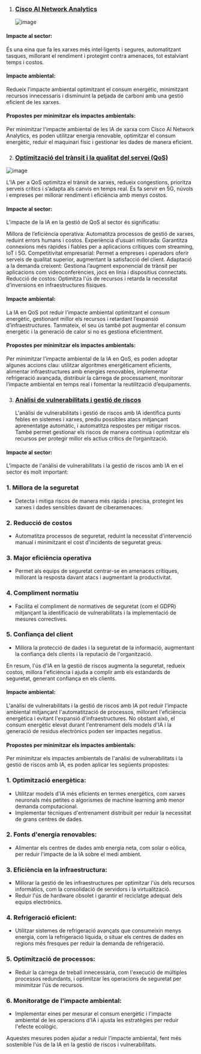 
1. ### [Cisco AI Network Analytics](https://www.cisco.com/c/en/us/td/docs/cloud-systems-management/network-automation-and-management/dna-center-assurance/2-3-5/b_cisco_dna_assurance_2_3_5_ug/b_cisco_dna_assurance_2_3_3_ug_chapter_010.html)

   ![image](https://github.com/user-attachments/assets/88ab62f5-b786-496a-9ef9-7eeff5411948)

    
#### Impacte al sector:
És una eina que fa les xarxes més intel·ligents i segures, automatitzant tasques, millorant el rendiment i protegint contra amenaces, tot estalviant temps i costos.

#### Impacte ambiental:
Redueix l’impacte ambiental optimitzant el consum energètic, minimitzant recursos innecessaris i disminuint la petjada de carboni amb una gestió eficient de les xarxes.

#### Propostes per minimitzar els impactes ambientals:
Per minimitzar l'impacte ambiental de les IA de xarxa com Cisco AI Network Analytics, es poden utilitzar energia renovable, optimitzar el consum energètic, reduir el maquinari físic i gestionar les dades de manera eficient.

2. ### [Optimització del trànsit i la qualitat del servei (QoS)](https://www.tokioschool.com/noticias/qos/)
  ![image](https://www.abast.es/wp-content/uploads/2019/07/logo_ABAST_q1.png)
   
  L’IA per a QoS optimitza el trànsit de xarxes, redueix congestions, prioritza serveis crítics i s’adapta als canvis en temps real. Es fa servir en 5G, núvols i empreses per millorar rendiment i eficiència amb menys costos.
    
#### Impacte al sector:
L'impacte de la IA en la gestió de QoS al sector és significatiu:

Millora de l’eficiència operativa: Automatitza processos de gestió de xarxes, reduint errors humans i costos.
Experiència d’usuari millorada: Garantitza connexions més ràpides i fiables per a aplicacions crítiques com streaming, IoT i 5G.
Competitivitat empresarial: Permet a empreses i operadors oferir serveis de qualitat superior, augmentant la satisfacció del client.
Adaptació a la demanda creixent: Gestiona l’augment exponencial de trànsit per aplicacions com videoconferències, jocs en línia i dispositius connectats.
Reducció de costos: Optimitza l'ús de recursos i retarda la necessitat d’inversions en infraestructures físiques.

#### Impacte ambiental:

La IA en QoS pot reduir l’impacte ambiental optimitzant el consum energètic, gestionant millor els recursos i retardant l’expansió d’infraestructures. Tanmateix, el seu ús també pot augmentar el consum energètic i la generació de calor si no es gestiona eficientment.

#### Propostes per minimitzar els impactes ambientals:
Per minimitzar l’impacte ambiental de la IA en QoS, es poden adoptar algunes accions clau: utilitzar algoritmes energèticament eficients, alimentar infraestructures amb energies renovables, implementar refrigeració avançada, distribuir la càrrega de processament, monitorar l’impacte ambiental en temps real i fomentar la reutilització d’equipaments.

3. ### [Anàlisi de vulnerabilitats i gestió de riscos](https://www.unite.ai/ca/conducting-vulnerability-assessments-with-ai/)
   L'anàlisi de vulnerabilitats i gestió de riscos amb IA identifica punts febles en sistemes i xarxes, prediu possibles atacs mitjançant aprenentatge automàtic, i automatitza respostes per mitigar riscos. També permet gestionar els riscos de manera contínua i optimitzar els recursos per protegir millor els actius crítics de l’organització.

#### Impacte al sector:
L'impacte de l'anàlisi de vulnerabilitats i la gestió de riscos amb IA en el sector és molt important:

### **1. Millora de la seguretat**
- Detecta i mitiga riscos de manera més ràpida i precisa, protegint les xarxes i dades sensibles davant de ciberamenaces.
  
### **2. Reducció de costos**
- Automatitza processos de seguretat, reduint la necessitat d'intervenció manual i minimitzant el cost d'incidents de seguretat greus.
  
### **3. Major eficiència operativa**
- Permet als equips de seguretat centrar-se en amenaces crítiques, millorant la resposta davant atacs i augmentant la productivitat.
  
### **4. Compliment normatiu**
- Facilita el compliment de normatives de seguretat (com el GDPR) mitjançant la identificació de vulnerabilitats i la implementació de mesures correctives.
  
### **5. Confiança del client**
- Millora la protecció de dades i la seguretat de la informació, augmentant la confiança dels clients i la reputació de l'organització.

En resum, l'ús d'IA en la gestió de riscos augmenta la seguretat, redueix costos, millora l'eficiència i ajuda a complir amb els estàndards de seguretat, generant confiança en els clients.
#### Impacte ambiental:
L'anàlisi de vulnerabilitats i la gestió de riscos amb IA pot reduir l'impacte ambiental mitjançant l'automatització de processos, millorant l'eficiència energètica i evitant l'expansió d'infraestructures. No obstant això, el consum energètic elevat durant l'entrenament dels models d'IA i la generació de residus electrònics poden ser impactes negatius.

#### Propostes per minimitzar els impactes ambientals:
Per minimitzar els impactes ambientals de l'anàlisi de vulnerabilitats i la gestió de riscos amb IA, es poden aplicar les següents propostes:

### **1. Optimització energètica:**
   - Utilitzar models d'IA més eficients en termes energètics, com xarxes neuronals més petites o algorismes de machine learning amb menor demanda computacional.
   - Implementar tècniques d'entrenament distribuït per reduir la necessitat de grans centres de dades.

### **2. Fonts d'energia renovables:**
   - Alimentar els centres de dades amb energia neta, com solar o eòlica, per reduir l'impacte de la IA sobre el medi ambient.

### **3. Eficiència en la infraestructura:**
   - Millorar la gestió de les infraestructures per optimitzar l'ús dels recursos informàtics, com la consolidació de servidors i la virtualització.
   - Reduir l'ús de hardware obsolet i garantir el reciclatge adequat dels equips electrònics.

### **4. Refrigeració eficient:**
   - Utilitzar sistemes de refrigeració avançats que consumeixin menys energia, com la refrigeració líquida, o situar els centres de dades en regions més fresques per reduir la demanda de refrigeració.

### **5. Optimització de processos:**
   - Reduir la càrrega de treball innecessària, com l'execució de múltiples processos redundants, i optimitzar les operacions de seguretat per minimitzar l'ús de recursos.

### **6. Monitoratge de l'impacte ambiental:**
   - Implementar eines per mesurar el consum energètic i l'impacte ambiental de les operacions d'IA i ajusta les estratègies per reduir l'efecte ecològic.

Aquestes mesures poden ajudar a reduir l'impacte ambiental, fent més sostenible l'ús de la IA en la gestió de riscos i vulnerabilitats.
